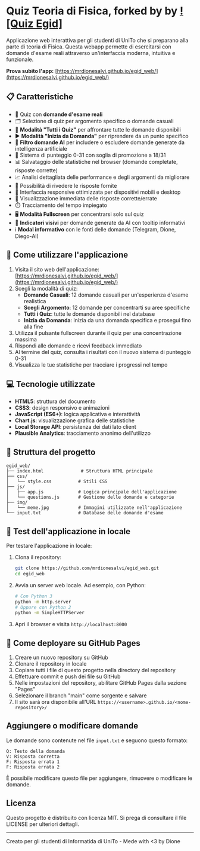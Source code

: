 # Quiz Teoria di Fisica, forked by by [![Quiz Egid]](https://github.com/MrDionesalvi/egid_web)

Applicazione web interattiva per gli studenti di UniTo che si preparano alla parte di teoria di Fisica. Questa webapp permette di esercitarsi con domande d'esame reali attraverso un'interfaccia moderna, intuitiva e funzionale.

**Prova subito l'app:** [https://mrdionesalvi.github.io/egid_web/](https://mrdionesalvi.github.io/egid_web/)

## 📋 Caratteristiche

- 📝 Quiz con **domande d'esame reali**
- 🗂️ Selezione di quiz per argomento specifico o domande casuali
- 🌟 **Modalità "Tutti i Quiz"** per affrontare tutte le domande disponibili
- ▶️ **Modalità "Inizia da Domanda"** per riprendere da un punto specifico
- 🤖 **Filtro domande AI** per includere o escludere domande generate da intelligenza artificiale
- 🎲 Sistema di punteggio 0-31 con soglia di promozione a 18/31
- 📊 Salvataggio delle statistiche nel browser (domande completate, risposte corrette)
- 📈 Analisi dettagliata delle performance e degli argomenti da migliorare
- 🔄 Possibilità di rivedere le risposte fornite
- 📱 Interfaccia responsive ottimizzata per dispositivi mobili e desktop
- 🎯 Visualizzazione immediata delle risposte corrette/errate
- ⏱️ Tracciamento del tempo impiegato
- 🖥️ **Modalità Fullscreen** per concentrarsi solo sul quiz
- 📝 **Indicatori visivi** per domande generate da AI con tooltip informativi
- ℹ️ **Modal informativo** con le fonti delle domande (Telegram, Dione, Diego-AI)

## 🚀 Come utilizzare l'applicazione

1. Visita il sito web dell'applicazione: [https://mrdionesalvi.github.io/egid_web/](https://mrdionesalvi.github.io/egid_web/)
2. Scegli la modalità di quiz:
   - **Domande Casuali**: 12 domande casuali per un'esperienza d'esame realistica
   - **Scegli Argomento**: 12 domande per concentrarti su aree specifiche
   - **Tutti i Quiz**: tutte le domande disponibili nel database
   - **Inizia da Domanda**: inizia da una domanda specifica e prosegui fino alla fine
3. Utilizza il pulsante fullscreen durante il quiz per una concentrazione massima
4. Rispondi alle domande e ricevi feedback immediato
5. Al termine del quiz, consulta i risultati con il nuovo sistema di punteggio 0-31
6. Visualizza le tue statistiche per tracciare i progressi nel tempo

## 💻 Tecnologie utilizzate

- **HTML5**: struttura del documento
- **CSS3**: design responsivo e animazioni
- **JavaScript (ES6+)**: logica applicativa e interattività
- **Chart.js**: visualizzazione grafica delle statistiche
- **Local Storage API**: persistenza dei dati lato client
- **Plausible Analytics**: tracciamento anonimo dell'utilizzo

## 📂 Struttura del progetto

```
egid_web/
├── index.html              # Struttura HTML principale
├── css/
│   └── style.css          # Stili CSS
├── js/
│   ├── app.js             # Logica principale dell'applicazione
│   └── questions.js       # Gestione delle domande e categorie
├── img/
│   └── meme.jpg           # Immagini utilizzate nell'applicazione
└── input.txt              # Database delle domande d'esame
```

## 🧪 Test dell'applicazione in locale

Per testare l'applicazione in locale:

1. Clona il repository:

   ```bash
   git clone https://github.com/mrdionesalvi/egid_web.git
   cd egid_web
   ```

2. Avvia un server web locale. Ad esempio, con Python:

   ```bash
   # Con Python 3
   python -m http.server
   # Oppure con Python 2
   python -m SimpleHTTPServer
   ```

3. Apri il browser e visita `http://localhost:8000`

## 🚀 Come deployare su GitHub Pages

1. Creare un nuovo repository su GitHub
2. Clonare il repository in locale
3. Copiare tutti i file di questo progetto nella directory del repository
4. Effettuare commit e push dei file su GitHub
5. Nelle impostazioni del repository, abilitare GitHub Pages dalla sezione "Pages"
6. Selezionare il branch "main" come sorgente e salvare
7. Il sito sarà ora disponibile all'URL `https://<username>.github.io/<nome-repository>/`

## Aggiungere o modificare domande

Le domande sono contenute nel file `input.txt` e seguono questo formato:

```
Q: Testo della domanda
V: Risposta corretta
F: Risposta errata 1
F: Risposta errata 2
```

È possibile modificare questo file per aggiungere, rimuovere o modificare le domande.

## Licenza

Questo progetto è distribuito con licenza MIT. Si prega di consultare il file LICENSE per ulteriori dettagli.

---

Creato per gli studenti di Informatida di UniTo - Mede with <3 by Dione
